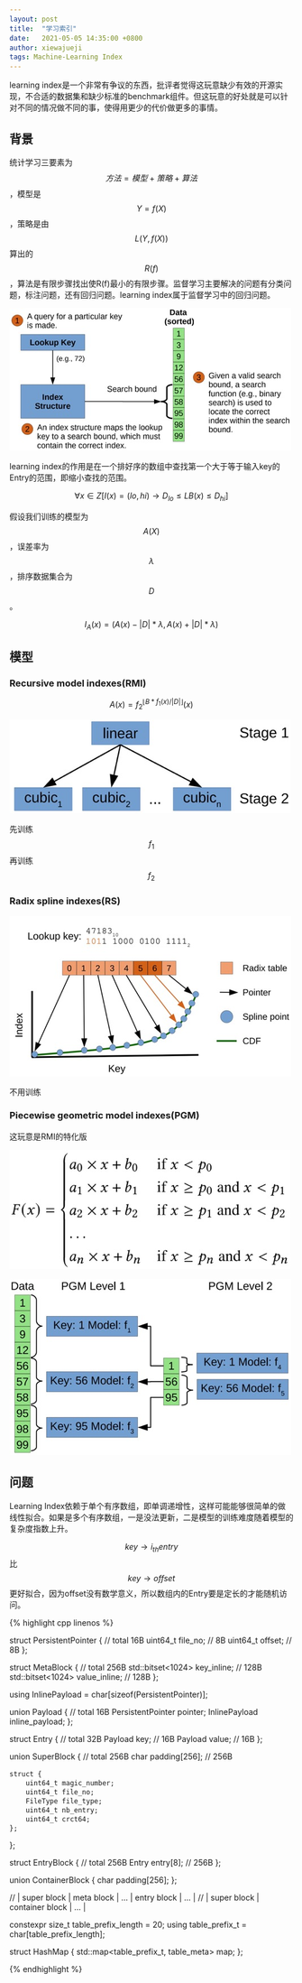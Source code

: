 ```yaml
---
layout: post
title:  "学习索引"
date:   2021-05-05 14:35:00 +0800
author: xiewajueji
tags: Machine-Learning Index
---
```


learning index是一个非常有争议的东西，批评者觉得这玩意缺少有效的开源实现，不合适的数据集和缺少标准的benchmark组件。但这玩意的好处就是可以针对不同的情况做不同的事，使得用更少的代价做更多的事情。

## 背景

统计学习三要素为$$方法=模型+策略+算法$$，模型是$$Y = f(X)$$，策略是由$$L(Y, f(X))$$算出的$$R(f)$$，算法是有限步骤找出使R(f)最小的有限步骤。监督学习主要解决的问题有分类问题，标注问题，还有回归问题。learning index属于监督学习中的回归问题。

![index](/assets/learning-index/scope.jpg)

learning index的作用是在一个排好序的数组中查找第一个大于等于输入key的Entry的范围，即缩小查找的范围。

$$
\forall x \in Z [I(x) = (lo, hi) \rightarrow D_{lo} \le LB(x) \le D_{hi}]
$$

假设我们训练的模型为$$A(X)$$，误差率为$$ \lambda $$，排序数据集合为$$D$$。

$$
I_A(x) = (A(x) - |D| * \lambda, A(x) + |D| * \lambda)
$$

## 模型


### Recursive model indexes(RMI)

$$
A(x) = f_2^{\lfloor {B * f_1(x) / |D|} \rfloor}(x)
$$

![RMI](/assets/learning-index/RMI.jpg)

先训练$$f_1$$再训练$$f_2$$

### Radix spline indexes(RS)

![RS](/assets/learning-index/RS.jpg)

不用训练

### Piecewise geometric model indexes(PGM)

这玩意是RMI的特化版

![PGM-f](/assets/learning-index/PGM-formula.jpg)

![PGM](/assets/learning-index/PGM.jpg)

## 问题

Learning Index依赖于单个有序数组，即单调递增性，这样可能能够很简单的做线性拟合。如果是多个有序数组，一是没法更新，二是模型的训练难度随着模型的复杂度指数上升。

$$key \rightarrow i_{th}entry$$ 比 $$key \rightarrow offset$$ 更好拟合，因为offset没有数学意义，所以数组内的Entry要是定长的才能随机访问。

{% highlight cpp linenos %}

struct PersistentPointer {  // total 16B
    uint64_t file_no;   // 8B
    uint64_t offset;    // 8B
};

struct MetaBlock {   // total 256B
    std::bitset<1024> key_inline;   // 128B
    std::bitset<1024> value_inline; // 128B
};

using InlinePayload = char[sizeof(PersistentPointer)];

union Payload { // total 16B
    PersistentPointer pointer;
    InlinePayload inline_payload;
};

struct Entry { // total 32B
    Payload key;    // 16B
    Payload value;  // 16B
};

union SuperBlock {  // total 256B
    char padding[256];  // 256B
    
    struct {
        uint64_t magic_number;
        uint64_t file_no;
        FileType file_type;
        uint64_t nb_entry;
        uint64_t crct64;
    };
};

struct EntryBlock { // total 256B
    Entry entry[8]; // 256B
};

union ContainerBlock {
    char padding[256];
};

// | super block | meta block | ... | entry block | ... |
// | super block | container block | ... |

constexpr size_t table_prefix_length = 20;
using table_prefix_t = char[table_prefix_length];

struct HashMap {
    std::map<table_prefix_t, table_meta> map;
};

{% endhighlight %}